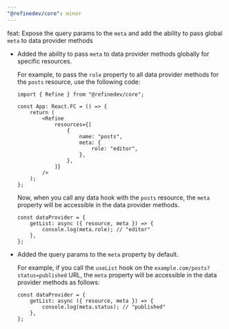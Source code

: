 ```yaml
---
"@refinedev/core": minor
---
```


feat: Expose the query params to the `meta` and add the ability to pass global `meta` to data provider methods

-   Added the ability to pass `meta` to data provider methods globally for specific resources.

    For example, to pass the `role` property to all data provider methods for the `posts` resource, use the following code:

    ```tsx
    import { Refine } from "@refinedev/core";

    const App: React.FC = () => {
        return (
            <Refine
                resources={[
                    {
                        name: "posts",
                        meta: {
                            role: "editor",
                        },
                    },
                ]}
            />
        );
    };
    ```

    Now, when you call any data hook with the `posts` resource, the `meta` property will be accessible in the data provider methods.

    ```tsx
    const dataProvider = {
        getList: async ({ resource, meta }) => {
            console.log(meta.role); // "editor"
        },
    };
    ```

-   Added the query params to the `meta` property by default.

    For example, if you call the `useList` hook on the `example.com/posts?status=published` URL, the `meta` property will be accessible in the data provider methods as follows:

    ```tsx
    const dataProvider = {
        getList: async ({ resource, meta }) => {
            console.log(meta.status); // "published"
        },
    };
    ```
